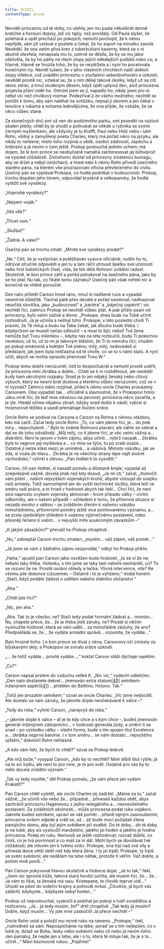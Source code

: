 ```yaml
---
title: XLIII\.
contentType: prose
---
```


<section>

Neviděl princeznu od té doby, co ulehla; jen mu psala několikrát denně kratičké a horoucí dopisy, jež víc tajily, než povídaly. Od Paula slyšel, že polehává a opět přechází po pokojích; nemohl pochopit, že k němu nepřijde, sám již vstával z postele a čekal, že ho aspoň na minutku zavolá. Nevěděl, že ona zatím plivá krev z tuberkulózní kaverny, která se v ní akutně otevřela; nenapsala mu to, patrně se děsila, že by se mu jaksi ošklivěla, že by ho pálily na rtech stopy jejích někdejších polibků nebo co; a hlavně, hlavně se hrozila toho, že by se nezdržela a i nyní ho pocelovala horečnými rty. Neměl tušení, že v jeho vlastních chrchlech našli doktoři stopy infekce, což uvádělo princeznu v zoufalství sebeobviňování a úzkosti; nevěděl prostě nic, vztekal se, že s ním dělají takové okolky, když už se cítí skoro zdráv, a trnul studeným děsem, když opět uplynul den, aniž princezna projevila přání vidět ho. Omrzel jsem se jí, napadlo ho; nikdy jsem pro ni nebyl víc než chvilkový rozmar. Podezříval ji ze všeho možného; nechtěl se ponížit k tomu, aby sám naléhal na schůzku, nepsal jí skorem a jen čekal v lenošce s rukama a nohama ledovějícíma, že ona přijde, že vzkáže, že se něco vůbec stane.

Za slunečných dnů smí už ven do podzimního parku, smí posedět na výsluní obalen plédy; chtěl by je shodit a potloukat se někde u rybníka se svými černými myšlenkami, ale vždycky je tu Krafft, Paul nebo Holz nebo i sám Rohn, vlídný a zamyšlený poeta Charles, který má pořád něco na jazyku, ale nikdy to neřekne; místo toho rozjímá o vědě, osobní zdatnosti, úspěchu a hrdinství a já nevím o čem ještě. Prokop poslouchá jedním uchem; má dojem, že le bon prince se neobyčejně namáhá zainteresovat jej bůhvíproč na vysoké ctižádosti. Zničehonic dostal od princezny zmatenou bumagu, aby se držel a nebyl ostýchavý; a hned nato k němu Rohn přivedl úsečného starého pána, na kterém vše prozrazovalo oficíra převlečeného do civilu. Úsečný pán se vyptával Prokopa, co hodlá podnikat v budoucnosti. Prokop, trochu dopálen jeho tónem, odpovídal bryskně a velkopansky, že hodlá vytěžit své vynálezy.

„Vojenské vynálezy?“

„Nejsem voják.“

„Váš věk?“

„Třicet osm.“

„Služba?“

„Žádná. A vaše?“

Úsečný pán se trochu zmátl. „Míníte své vynálezy prodat?“

„Ne.“ Cítil, že je vyslýchán a potěžkáván vysoce oficiálně; nudilo ho to, odrýval stručné odpovědi a jen tu a tam ráčil utrousit špetku své učenosti nebo hrst balistických čísel, vida, že tím dělá Rohnovi zvláštní radost. Skutečně, le bon prince zářil a pořád pokukoval na úsečného pána, jako by se ho ptal: Nu tak, co říkáte tomu zázraku? Úsečný pán však neřekl nic a konečně se vlídně poroučel.

Den nato přiletěl Carson hned ráno, mnul si nadšeně ruce a vypadal nesmírně důležitě. Tlachal páté přes deváté a pořád sondoval; nadhazoval neurčitá slovíčka, jako „budoucnost“ a „kariéra“ a „báječný úspěch“; víc nechtěl říci, zatímco Prokop se nechtěl vůbec ptát. A pak přišlo psaní od princezny, bylo velmi vážné a divné: „Prokope, dnes bude na Tobě učinit rozhodnutí. Já je učinila a nelituji toho. Prokope, v této poslední chvíli Ti pravím, že Tě miluji a budu na Tebe čekat, jak dlouho bude třeba. I kdybychom se museli načas odloučit – a musí to být, neboť Tvá žena nemůže být Tvou milenkou –, kdyby nás na léta rozloučili, budu Ti pokornou nevěstou; už to, už to mi je takovým štěstím, že Ti to nemohu říci; chodím po pokoji omámená a koktám Tvé jméno; milý, milý, nedovedeš si představit, jak jsem byla nešťastna od té chvíle, co se to s námi stalo. A nyní učiň, abych se mohla opravdu jmenovati Tvou W.“

Prokop tomu dobře nerozuměl; četl to bezpočtukrát a nemohl prostě uvěřit, že princezna míní zkrátka a dobře… Chtěl se k ní rozběhnout, ale nevěděl kudy kam ukrutnými rozpaky. Snad je to jen nějaký ženský nebo citový výbuch, který se nesmí brát doslova a kterému vůbec nerozumím; což se v ní vyznáš? Zatímco takto rozjímal, přišel k němu oncle Charles provázený Carsonem. Oba vypadali tak… oficiálně a slavnostně, že v Prokopovi hrklo: Jdou mně říci, že teď mne odvezou na pevnost; princezna něco zavařila, a je zle. Hledal očima nějakou zbraň, kdyby snad došlo k násilí; vybral si mramorové těžítko a usedl přemáhaje tlučení srdce.

Oncle Rohn se podíval na Carsona a Carson na Rohna s němou otázkou, kdo má začít. Začal tedy oncle Rohn: „To, co vám jdeme říci, je… do jisté míry… nepochybně…“ Bylo to známé Rohnovo plavání; ale náhle se sebral a dal se do toho odvážněji: „Můj milý, co ti jdeme říci, je věc velmi vážná a… diskrétní. Není to jenom v tvém zájmu, abys učinil… nýbrž naopak… Zkrátka byla to nejprve její myšlenka a… co mne se týče, tu po zralé úvaze… Ostatně jí nelze klást mezí; je umíněná… a vášnivá. Mimoto vskutku, jak se zdá, si vzala do hlavy… Zkrátka je na všechny strany lépe najít slušné východisko,“ vyhrkl s úlevou. „Pan ředitel ti to vysvětlí.“

Carson, čili pan ředitel, si nasadil pomalu a důstojně brejle; vypadal až znepokojivě vážně, docela jinak než kdy dosud. „Je mi ctí,“ začal, „tlumočit vám přání… našich nejvyšších vojenských kruhů, abyste vstoupil do svazku naší armády. Totiž samozřejmě jen do vyšší technické služby, která leží ve směru vaší práce, a to hned v hodnosti abych tak řekl… Chci říci, že není sice naprosto zvykem vojensky aktivovati – krom případu války – civilní odborníky, ale v našem případě – vzhledem k tomu, že přítomná situace si nezadá mnoho s válkou – se zvláštním zřením k vašemu vskutku mimořádnému, přítomnými poměry ještě více pointovanému významu, a… se zcela ojedinělým ohledem k vašemu výjimečnému postavení, nebo přesněji řečeno k vašim… v nejvyšší míře soukromým závazkům –“

„K jakým závazkům?“ přerušil ho Prokop chraptivě.

„Nu,“ zabreptal Carson trochu zmaten, „myslím… váš zájem, váš poměr…“

„Já jsem se vám z žádného zájmu nezpovídal,“ odbyl ho Prokop příkře.

„Haha,“ spustil pan Carson jaksi osvěžen touto hrubostí, „to se ví že ne; nebylo taky třeba. Holenku, s tím jsme se taky tam nahoře neoháněli, co? To se rozumí že ne. Prostě osobní ohledy a tečka. Vlivná intervence, víte? Ke všemu jste dokonce cizozemec – Ostatně i to je vyřízeno,“ dodal honem. „Stačí, když podáte žádost o udělení našeho státního občanství.“

„Aha.“

„Chtěl jste říci?“

„Nic, jen aha.“

„Aha. Tak to je všecko, ne? Stačí tedy podat formální žádost a… mimoto… Nu, chápete přece, že… že je třeba jisté záruky, ne? Prostě si něčím vysloužíte hodnost, která se vám udělí… za mimořádné zásluhy, že ano? Předpokládá se, že… že vydáte armádní správě… rozumíte, že vydáte…“

Bylo hrozné ticho. Le bon prince se díval z okna, Carsonovy oči zmizely za blýskavými skly; a Prokopovi se svíralo srdce úzkostí.

„… že totiž vydáte… prostě vydáte…,“ koktal Carson stěží dýchaje napětím.

„Co?“

Carson napsal prstem do vzduchu veliké K. „Nic víc,“ vydechl odlehčen. „Den nato dostanete dekret… jmenován extra statum[\[40\]](./resources/undefined) setníkem-inženýrem sapérů[\[41\]](./resources/undefined)… přidělen do Balttinu. Hotovo. Tak.“

„Totiž jen prozatím setníkem,“ ozval se oncle Charles. „Víc jsme nedocílili. Ale dostalo se nám záruky, že jakmile dojde neočekávaně k válce –“

„Tedy do roka,“ vyhrkl Carson, „nanejvýš do roka.“

„– jakmile dojde k válce – ať je to kdy chce a s kým chce –, budeš jmenován generál-inženýrem zákopnictví… v hodnosti generála jízdy, a změní-li se snad – po výsledku války – vládní forma, bude s tím spojen titul Excelence a… zkrátka nejprve baronie. I v tom směru… se nám dostalo… nejvyššího ujištění,“ dokončil Rohn nehlasně.

„A kdo vám řekl, že bych to chtěl?“ ozval se Prokop ledově.

„Ale můj bože,“ vysypal Carson, „kdo by to nechtěl? Mně slíbili titul rytíře; já na to sic kašlu, ale není to pro mne, je to pro svět. Ostatně pro vás by to mělo docela zvláštní význam.“

„Tak vy tedy myslíte,“ děl Prokop pomalu, „že vám přece jen vydám Krakatit?“

Pan Carson chtěl vyletět, ale oncle Charles jej zadržel. „Máme za to,“ začal vážně, „že učiníš vše nebo že… případně… přineseš každou oběť, abys zachránil princeznu Hagenovou z jejího nelegálního a… nesnesitelného postavení. Za zvláštních okolností… může princezna podat ruku vojákovi. Jakmile budeš setníkem, upraví se váš poměr… přísně tajným zasnoubením; princezna ovšem odjede a vrátí se, až… až bude moci požádati člena panujícího domu, aby byl jejím svědkem při svatbě. Do té doby… do té doby je na tobě, aby sis vysloužil manželství, jakého jsi hoden a jakého je hodna princezna. Podej mi ruku. Nemusíš se ještě rozhodovat; rozvaž dobře, co činíš, co je tvá povinnost a co máš za ni dát. Mohl bych se dovolávat tvé ctižádosti; ale mluvím jen k tvému srdci. Prokope, ona trpí nad své síly a přinesla lásce větší oběť než kdy která žena. I ty jsi trpěl; Prokope, ty trpíš ve svém svědomí; ale nedělám na tebe nátlak, protože ti věřím. Važ dobře, a potom mně povíš…“

Pan Carson pokyvoval hlavou skutečně a hluboce dojat. „Je to tak,“ řekl. „Jsem sic sprostá kůže, taková stará hovězí juchta, ale musím říci, že… že… Já vám to říkal, ta ženská má rasu. Kristepane, to člověk teprve vidí…“ Uhodil se pěstí do srdeční krajiny a pohnutě mrkal. „Člověče, já bych vás zaškrtil, kdybyste… kdybyste nebyl hoden…“

Prokop už neposlouchal; vyskočil a pobíhal po pokoji s tváří svraštělou a rozlícenou. „Já… já tedy musím, že?“ drtil chraptivě. „Tak tedy já musím? Dobře, když musím… Vy jste mne zaskočili! Já přece nechtěl –“

Oncle Rohn vstal a položil mu mírně ruku na rameno. „Prokope,“ řekl, „rozhodneš se sám. Nepospícháme na tebe; poraď se s tím nejlepším, co v tobě je; dotaž se Boha, lásky nebo svědomí nebo cti nebo já nevím čeho. Jen pamatuj, že nejde jen o tebe, ale i o tu, která tě miluje tak, že je s to… učinit…“ Mávl bezmocně rukou. „Pojďme!“

</section>
